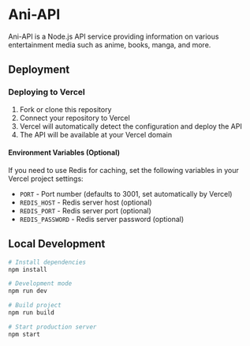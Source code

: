 # Ani-API

Ani-API is a Node.js API service providing information on various entertainment media such as anime, books, manga, and more.

## Deployment

### Deploying to Vercel

1. Fork or clone this repository
2. Connect your repository to Vercel
3. Vercel will automatically detect the configuration and deploy the API
4. The API will be available at your Vercel domain

#### Environment Variables (Optional)

If you need to use Redis for caching, set the following variables in your Vercel project settings:

- `PORT` - Port number (defaults to 3001, set automatically by Vercel)
- `REDIS_HOST` - Redis server host (optional)
- `REDIS_PORT` - Redis server port (optional)
- `REDIS_PASSWORD` - Redis server password (optional)

## Local Development

```bash
# Install dependencies
npm install

# Development mode
npm run dev

# Build project
npm run build

# Start production server
npm start
``` 